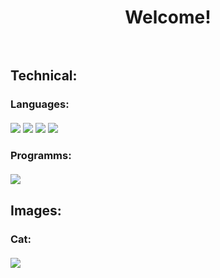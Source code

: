 <h1 align = "center">Welcome!<br><br>
 
<h2>Technical:<br>
<h3>Languages:<br><br>
<div>
 <img src = "https://camo.githubusercontent.com/b4385df332a8388555b70eaa0281f547690043483bb511483394dc227f4d63ad/68747470733a2f2f696d672e736869656c64732e696f2f62616467652f2d4a6176615363726970742d3333333333333f7374796c653d666f722d7468652d6261646765266c6f676f3d6a617661736372697074" style="max-width: 100%;">
 <img src = "https://camo.githubusercontent.com/01d63b85d7f578500992563f534bfea8da5ad523c963a1e6581a920444370cba/68747470733a2f2f696d672e736869656c64732e696f2f62616467652f2d507974686f6e2d3333333333333f7374796c653d666f722d7468652d6261646765266c6f676f3d707974686f6e" style="max-width: 100%;">
 <img src = "https://camo.githubusercontent.com/e9829fca409a6a4e7a65883a56c5f3e745a3ad04b476f4355d710057520b0fdc/68747470733a2f2f696d672e736869656c64732e696f2f62616467652f2d48544d4c352d3333333333333f7374796c653d666f722d7468652d6261646765266c6f676f3d48544d4c35" style="max-width: 100%;">
 <img src = "https://camo.githubusercontent.com/4b36f9d594c5fe41748c50da564019a4ad479ac6fc40706cec3d1d35379b42bd/68747470733a2f2f696d672e736869656c64732e696f2f62616467652f2d4353532d3333333333333f7374796c653d666f722d7468652d6261646765266c6f676f3d43535333266c6f676f436f6c6f723d313537324236" style="max-width: 100%;">
</div>
<h3>Programms:<br><br> 
<div>
 <img src = "https://camo.githubusercontent.com/a6b0e0584bdc01561b1b0c70ea06bc6eaf5d7829ba81aa90b1d9236025714caa/68747470733a2f2f696d672e736869656c64732e696f2f62616467652f2d56697375616c25323053747564696f253230436f64652d3333333333333f7374796c653d666f722d7468652d6261646765266c6f676f3d76697375616c2d73747564696f2d636f6465266c6f676f436f6c6f723d303037414343" style="max-width: 100%;">
</div>
<h2>Images:<br>
 <h3>Cat:<br><br>
 <img src = "https://cdn.discordapp.com/attachments/979036650757820457/1064559788689727528/image.png" style = "min-width: 100%;">
<!--
**greydatlenght/greydatlenght** is a ✨ _special_ ✨ repository because its `README.md` (this file) appears on your GitHub profile.

Here are some ideas to get you started:

- 🔭 I’m currently working on ...
- 🌱 I’m currently learning ...
- 👯 I’m looking to collaborate on ...
- 🤔 I’m looking for help with ...
- 💬 Ask me about ...
- 📫 How to reach me: ...
- 😄 Pronouns: ...
- ⚡ Fun fact: ...
-->
